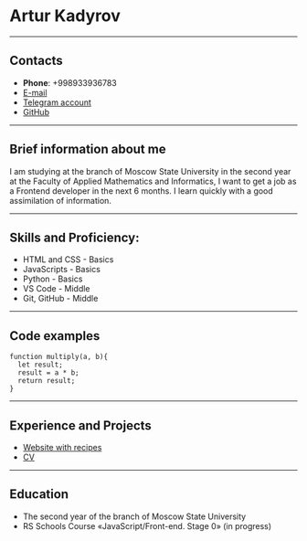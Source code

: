 # Artur Kadyrov
------
## Contacts
* __Phone__: +998933936783
* [E-mail](arturkadyrov729@gmail.com)
* [Telegram account](t.me/Neversaynever24)
* [GitHub](https://github.com/Neversaynever24?tab=repositories)
---
## Brief information about me
I am studying at the branch of Moscow State University in the second year at the Faculty of Applied Mathematics and Informatics, I want to get a job as a Frontend developer in the next 6 months. I learn quickly with a good assimilation of information.

---
## Skills and Proficiency:
* HTML and CSS - Basics
* JavaScripts - Basics
* Python - Basics
* VS Code - Middle
* Git, GitHub - Middle
---
## Code examples
```
function multiply(a, b){
  let result;
  result = a * b;
  return result;
}
```
---
## Experience and Projects
- [Website with recipes](https://neversaynever24.github.io/Recipes/)
- [CV](https://github.com/Neversaynever24/rsschool-cv)
---
## Education
* The second year of the branch of Moscow State University
* RS Schools Course «JavaScript/Front-end. Stage 0» (in progress)